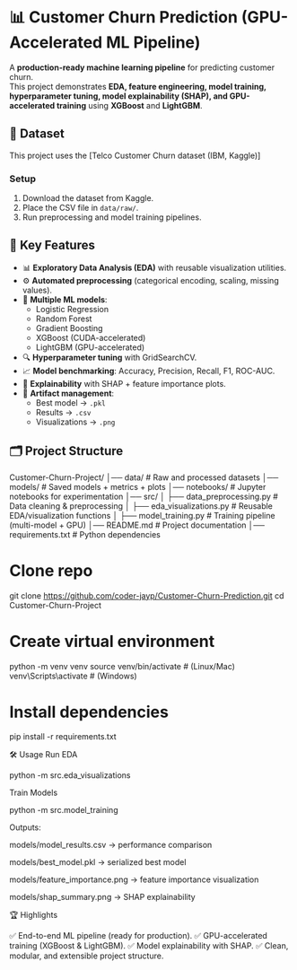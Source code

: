 # 📊 Customer Churn Prediction (GPU-Accelerated ML Pipeline)

A **production-ready machine learning pipeline** for predicting customer churn.  
This project demonstrates **EDA, feature engineering, model training, hyperparameter tuning, model explainability (SHAP), and GPU-accelerated training** using **XGBoost** and **LightGBM**.

## 📂 Dataset
This project uses the [Telco Customer Churn dataset (IBM, Kaggle)]

### Setup
1. Download the dataset from Kaggle.
2. Place the CSV file in `data/raw/`.
3. Run preprocessing and model training pipelines.


## 🚀 Key Features
- 📊 **Exploratory Data Analysis (EDA)** with reusable visualization utilities.  
- ⚙️ **Automated preprocessing** (categorical encoding, scaling, missing values).  
- 🤖 **Multiple ML models**:  
  - Logistic Regression  
  - Random Forest  
  - Gradient Boosting  
  - XGBoost (CUDA-accelerated)  
  - LightGBM (GPU-accelerated)  
- 🔍 **Hyperparameter tuning** with GridSearchCV.  
- 📈 **Model benchmarking**: Accuracy, Precision, Recall, F1, ROC-AUC.  
- 🧠 **Explainability** with SHAP + feature importance plots.  
- 💾 **Artifact management**:  
  - Best model → `.pkl`  
  - Results → `.csv`  
  - Visualizations → `.png`  


## 🗂 Project Structure

Customer-Churn-Project/
│── data/                     # Raw and processed datasets
│── models/                   # Saved models + metrics + plots
│── notebooks/                # Jupyter notebooks for experimentation
│── src/
│   ├── data_preprocessing.py # Data cleaning & preprocessing
│   ├── eda_visualizations.py # Reusable EDA/visualization functions
│   ├── model_training.py     # Training pipeline (multi-model + GPU)
│── README.md                 # Project documentation
│── requirements.txt          # Python dependencies

# Clone repo
git clone https://github.com/coder-jayp/Customer-Churn-Prediction.git
cd Customer-Churn-Project

# Create virtual environment
python -m venv venv
source venv/bin/activate   # (Linux/Mac)
venv\Scripts\activate      # (Windows)

# Install dependencies
pip install -r requirements.txt


🛠 Usage
Run EDA

python -m src.eda_visualizations


Train Models

python -m src.model_training

Outputs:

models/model_results.csv → performance comparison

models/best_model.pkl → serialized best model

models/feature_importance.png → feature importance visualization

models/shap_summary.png → SHAP explainability

🏆 Highlights

✅ End-to-end ML pipeline (ready for production).
✅ GPU-accelerated training (XGBoost & LightGBM).
✅ Model explainability with SHAP.
✅ Clean, modular, and extensible project structure.